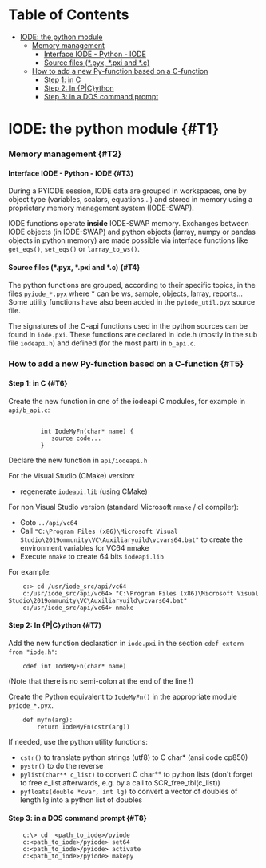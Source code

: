 <!-- This content was generated by scr4w_amd -->

# Table of Contents



- [IODE: the python module](#T1)
    - [Memory management](#T2)
      - [Interface IODE \- Python \- IODE](#T3)
      - [Source files (\*.pyx, \*.pxi and \*.c)](#T4)
    - [How to add a new Py\-function based on a C\-function](#T5)
      - [Step 1: in C](#T6)
      - [Step 2: In \{P\|C\}ython](#T7)
      - [Step 3: in a DOS command prompt](#T8)

# IODE: the python module {#T1}

### Memory management {#T2}

#### Interface IODE \- Python \- IODE {#T3}

During a PYIODE session, IODE data are grouped in workspaces, one by object type (variables, scalars, equations...) and stored in memory using a proprietary memory management system (IODE\-SWAP).

IODE functions operate **inside** IODE\-SWAP memory. Exchanges between IODE objects (in IODE\-SWAP) and python objects (larray, numpy or pandas objects in python memory) are made possible via interface functions like `get_eqs()`, `set_eqs()` or `larray_to_ws()`.

#### Source files (\*.pyx, \*.pxi and \*.c) {#T4}

The python functions are grouped, according to their specific topics, in the files `pyiode_*.pyx` where \* can be ws, sample, objects, larray, reports... Some utility functions have also been added in the `pyiode_util.pyx` source file.

The signatures of the C\-api functions used in the python sources can be found in `iode.pxi`. These functions are declared in iode.h (mostly in the sub file `iodeapi.h`) and defined (for the most part) in `b_api.c`.

### How to add a new Py\-function based on a C\-function {#T5}

#### Step 1: in C {#T6}

Create the new function in one of the iodeapi C modules, for example in `api/b_api.c`:

```
   
         int IodeMyFn(char* name) {
            source code...
         }
```

Declare the new function in `api/iodeapi.h`

For the Visual Studio (CMake) version:

- regenerate `iodeapi.lib` (using CMake)

For non Visual Studio version (standard Microsoft `nmake` / cl compiler):

- Goto `../api/vc64`
- Call `"C:\Program Files (x86)\Microsoft Visual Studio\2019ommunity\VC\Auxiliaryuild\vcvars64.bat"` to create the environment variables for VC64 nmake
- Execute `nmake` to create 64 bits `iodeapi.lib`

For example:

```
    c:> cd /usr/iode_src/api/vc64
    c:/usr/iode_src/api/vc64> "C:\Program Files (x86)\Microsoft Visual Studio\2019ommunity\VC\Auxiliaryuild\vcvars64.bat"
    c:/usr/iode_src/api/vc64> nmake
```

#### Step 2: In \{P\|C\}ython {#T7}

Add the new function declaration in `iode.pxi` in the section `cdef extern from "iode.h"`:

```
    cdef int IodeMyFn(char* name)  
```

(Note that there is no semi\-colon at the end of the line \!)

Create the Python equivalent to `IodeMyFn()` in the appropriate module `pyiode_*.pyx`.

```
    def myfn(arg):
        return IodeMyFn(cstr(arg))
```

If needed, use the python utility functions:

- `cstr()` to translate python strings (utf8) to C char\* (ansi code cp850)
- `pystr()` to do the reverse
- `pylist(char** c_list)` to convert C char\*\* to python lists (don't forget to free c\_list afterwards, e.g. by a call to SCR\_free\_tbl(c\_list))
- `pyfloats(double *cvar, int lg)` to convert a vector of doubles of length lg into a python list of doubles

#### Step 3: in a DOS command prompt {#T8}

```
    c:\> cd  <path_to_iode>/pyiode
    c:<path_to_iode>/pyiode> set64
    c:<path_to_iode>/pyiode> activate 
    c:<path_to_iode>/pyiode> makepy
```

